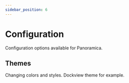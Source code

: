 ```yaml
---
sidebar_position: 6
---
```


# Configuration

Configuration options available for Panoramica.

## Themes

Changing colors and styles. Dockview theme for example.
